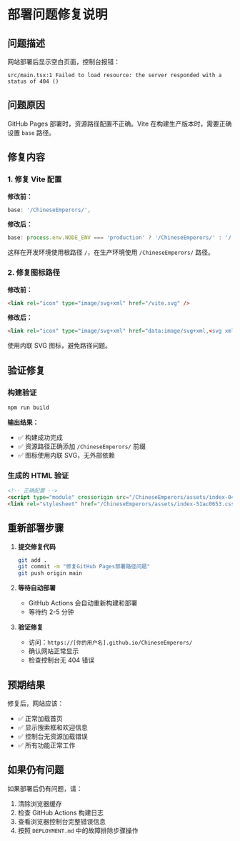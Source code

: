 # 部署问题修复说明

## 问题描述

网站部署后显示空白页面，控制台报错：
```
src/main.tsx:1 Failed to load resource: the server responded with a status of 404 ()
```

## 问题原因

GitHub Pages 部署时，资源路径配置不正确。Vite 在构建生产版本时，需要正确设置 `base` 路径。

## 修复内容

### 1. 修复 Vite 配置

**修改前：**
```typescript
base: '/ChineseEmperors/',
```

**修改后：**
```typescript
base: process.env.NODE_ENV === 'production' ? '/ChineseEmperors/' : '/',
```

这样在开发环境使用根路径 `/`，在生产环境使用 `/ChineseEmperors/` 路径。

### 2. 修复图标路径

**修改前：**
```html
<link rel="icon" type="image/svg+xml" href="/vite.svg" />
```

**修改后：**
```html
<link rel="icon" type="image/svg+xml" href="data:image/svg+xml,<svg xmlns=%22http://www.w3.org/2000/svg%22 viewBox=%220 0 100 100%22><text y=%22.9em%22 font-size=%2290%22>👑</text></svg>" />
```

使用内联 SVG 图标，避免路径问题。

## 验证修复

### 构建验证
```bash
npm run build
```

**输出结果：**
- ✅ 构建成功完成
- ✅ 资源路径正确添加 `/ChineseEmperors/` 前缀
- ✅ 图标使用内联 SVG，无外部依赖

### 生成的 HTML 验证
```html
<!-- 正确配置 -->
<script type="module" crossorigin src="/ChineseEmperors/assets/index-0400c92a.js"></script>
<link rel="stylesheet" href="/ChineseEmperors/assets/index-51ac0653.css">
```

## 重新部署步骤

1. **提交修复代码**
   ```bash
   git add .
   git commit -m "修复GitHub Pages部署路径问题"
   git push origin main
   ```

2. **等待自动部署**
   - GitHub Actions 会自动重新构建和部署
   - 等待约 2-5 分钟

3. **验证修复**
   - 访问：`https://[你的用户名].github.io/ChineseEmperors/`
   - 确认网站正常显示
   - 检查控制台无 404 错误

## 预期结果

修复后，网站应该：
- ✅ 正常加载首页
- ✅ 显示搜索框和欢迎信息
- ✅ 控制台无资源加载错误
- ✅ 所有功能正常工作

## 如果仍有问题

如果部署后仍有问题，请：

1. 清除浏览器缓存
2. 检查 GitHub Actions 构建日志
3. 查看浏览器控制台完整错误信息
4. 按照 `DEPLOYMENT.md` 中的故障排除步骤操作